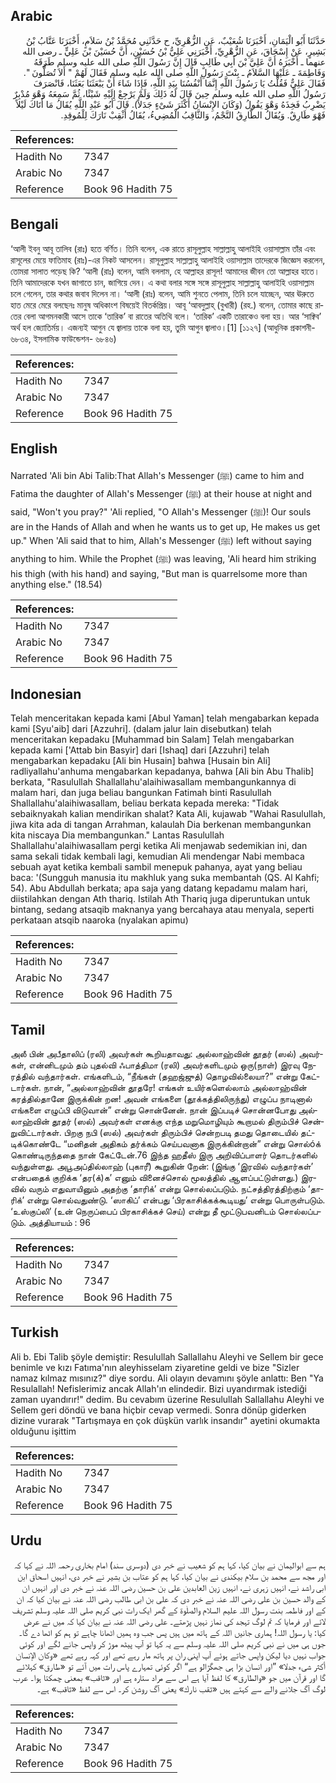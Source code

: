 ## Arabic


<div dir="rtl" lang="ar" style={{fontSize:'larger',backgroundColor:'#f8f9fa',padding:20}}>
حَدَّثَنَا أَبُو الْيَمَانِ، أَخْبَرَنَا شُعَيْبٌ، عَنِ الزُّهْرِيِّ، ح حَدَّثَنِي مُحَمَّدُ بْنُ سَلاَمٍ، أَخْبَرَنَا عَتَّابُ بْنُ بَشِيرٍ، عَنْ إِسْحَاقَ، عَنِ الزُّهْرِيِّ، أَخْبَرَنِي عَلِيُّ بْنُ حُسَيْنٍ، أَنَّ حُسَيْنَ بْنَ عَلِيٍّ ـ رضى الله عنهما ـ أَخْبَرَهُ أَنَّ عَلِيَّ بْنَ أَبِي طَالِبٍ قَالَ إِنَّ رَسُولَ اللَّهِ صلى الله عليه وسلم طَرَقَهُ وَفَاطِمَةَ ـ عَلَيْهَا السَّلاَمُ ـ بِنْتَ رَسُولِ اللَّهِ صلى الله عليه وسلم فَقَالَ لَهُمْ ‏"‏ أَلاَ تُصَلُّونَ ‏"‏‏.‏ فَقَالَ عَلِيٌّ فَقُلْتُ يَا رَسُولَ اللَّهِ إِنَّمَا أَنْفُسُنَا بِيَدِ اللَّهِ، فَإِذَا شَاءَ أَنْ يَبْعَثَنَا بَعَثَنَا، فَانْصَرَفَ رَسُولُ اللَّهِ صلى الله عليه وسلم حِينَ قَالَ لَهُ ذَلِكَ وَلَمْ يَرْجِعْ إِلَيْهِ شَيْئًا، ثُمَّ سَمِعَهُ وَهْوَ مُدْبِرٌ يَضْرِبُ فَخِذَهُ وَهْوَ يَقُولُ ‏(‏وَكَانَ الإِنْسَانُ أَكْثَرَ شَىْءٍ جَدَلاً‏)‏‏.‏ قَالَ أَبُو عَبْدِ اللَّهِ يُقَالُ مَا أَتَاكَ لَيْلاً فَهْوَ طَارِقٌ‏.‏ وَيُقَالُ الطَّارِقُ النَّجْمُ، وَالثَّاقِبُ الْمُضِيءُ، يُقَالُ أَثْقِبْ نَارَكَ لِلْمُوقِدِ‏.‏
</div>
<div style={{backgroundColor:'#f8f9fa',padding:20, marginBottom: 10}}><table> <thead> <tr> <th>References:</th> <th></th> </tr> </thead> <tbody><tr><td>Hadith No</td><td>7347</td></tr><tr><td>Arabic No</td><td>7347</td></tr><tr><td>Reference</td><td>Book 96 Hadith 75</td></tr></tbody></table></div>

## Bengali


<div dir="ltr" lang="bn" style={{fontSize:'larger',backgroundColor:'#f8f9fa',padding:20}}>
‘আলী ইবনু আবূ তালিব (রাঃ) হতে বর্ণিত। তিনি বলেন, এক রাতে রাসূলুল্লাহ সাল্লাল্লাহু আলাইহি ওয়াসাল্লাম তাঁর এবং রাসূলের মেয়ে ফাতিমাহ (রাঃ)-এর নিকট আসলেন। রাসূলুল্লাহ সাল্লাল্লাহু আলাইহি ওয়াসাল্লাম তাদেরকে জিজ্ঞেস করলেন, তোমরা সালাত পড়েছ কি? ‘আলী (রাঃ) বলেন, আমি বললাম, হে আল্লাহর রাসূল! আমাদের জীবন তো আল্লাহর হাতে। তিনি আমাদেরকে যখন জাগাতে চান, জাগিয়ে দেন। এ কথা বলার সঙ্গে সঙ্গে রাসূলুল্লাহ সাল্লাল্লাহু আলাইহি ওয়াসাল্লাম চলে গেলেন, তার কথার জবাব দিলেন না। ‘আলী (রাঃ) বলেন, আমি শুনতে পেলাম, তিনি চলে যাচ্ছেন, আর ঊরুতে হাত মেরে মেরে বলছেনঃ মানুষ অধিকাংশ বিষয়েই বিতর্কপ্রিয়। আবূ ‘আবদুল্লাহ্ (বুখারী) (রহ.) বলেন, তোমার কাছে রাতের বেলা আগমনকারী আসে তাকে ‘তারিক’ বা রাতের অতিথি বলে। ‘তারিক’ একটি তারাকেও বলা হয়। আর ‘সাক্বিব’ অর্থ হল জ্যোতির্ময়। এজন্যই আগুন যে জ্বালায় তাকে বলা হয়, তুমি আগুন জ্বালাও।[1] [১১২৭] (আধুনিক প্রকাশনী- ৬৮৩৪, ইসলামিক ফাউন্ডেশন- ৬৮৪৬)
</div>
<div style={{backgroundColor:'#f8f9fa',padding:20, marginBottom: 10}}><table> <thead> <tr> <th>References:</th> <th></th> </tr> </thead> <tbody><tr><td>Hadith No</td><td>7347</td></tr><tr><td>Arabic No</td><td>7347</td></tr><tr><td>Reference</td><td>Book 96 Hadith 75</td></tr></tbody></table></div>

## English


<div dir="ltr" lang="en" style={{fontSize:'larger',backgroundColor:'#f8f9fa',padding:20}}>
Narrated 'Ali bin Abi Talib:That Allah's Messenger (ﷺ) came to him and Fatima the daughter of Allah's Messenger (ﷺ) at their house at night and said, "Won't you pray?" 'Ali replied, "O Allah's Messenger (ﷺ)! Our souls are in the Hands of Allah and when he wants us to get up, He makes us get up." When 'Ali said that to him, Allah's Messenger (ﷺ) left without saying anything to him. While the Prophet (ﷺ) was leaving, 'Ali heard him striking his thigh (with his hand) and saying, "But man is quarrelsome more than anything else." (18.54)
</div>
<div style={{backgroundColor:'#f8f9fa',padding:20, marginBottom: 10}}><table> <thead> <tr> <th>References:</th> <th></th> </tr> </thead> <tbody><tr><td>Hadith No</td><td>7347</td></tr><tr><td>Arabic No</td><td>7347</td></tr><tr><td>Reference</td><td>Book 96 Hadith 75</td></tr></tbody></table></div>

## Indonesian


<div dir="ltr" lang="id" style={{fontSize:'larger',backgroundColor:'#f8f9fa',padding:20}}>
Telah menceritakan kepada kami [Abul Yaman] telah mengabarkan kepada kami [Syu'aib] dari [Azzuhri]. (dalam jalur lain disebutkan) telah menceritakan kepadaku [Muhammad bin Salam] Telah mengabarkan kepada kami ['Attab bin Basyir] dari [Ishaq] dari [Azzuhri] telah mengabarkan kepadaku [Ali bin Husain] bahwa [Husain bin Ali] radliyallahu'anhuma mengabarkan kepadanya, bahwa [Ali bin Abu Thalib] berkata, "Rasulullah Shallallahu'alaihiwasallam membangunkannya di malam hari, dan juga beliau bangunkan Fatimah binti Rasulullah Shallallahu'alaihiwasallam, beliau berkata kepada mereka: "Tidak sebaiknyakah kalian mendirikan shalat? Kata Ali, kujawab "Wahai Rasulullah, jiwa kita ada di tangan Arrahman, kalaulah Dia berkenan membangunkan kita niscaya Dia membangunkan." Lantas Rasulullah Shallallahu'alaihiwasallam pergi ketika Ali menjawab sedemikian ini, dan sama sekali tidak kembali lagi, kemudian Ali mendengar Nabi membaca sebuah ayat ketika kembali sambil menepuk pahanya, ayat yang beliau baca: '(Sungguh manusia itu makhluk yang suka membantah (QS. Al Kahfi; 54). Abu Abdullah berkata; apa saja yang datang kepadamu malam hari, diistilahkan dengan Ath thariq. Istilah Ath Thariq juga diperuntukan untuk bintang, sedang atsaqib maknanya yang bercahaya atau menyala, seperti perkataan atsqib naaroka (nyalakan apimu)
</div>
<div style={{backgroundColor:'#f8f9fa',padding:20, marginBottom: 10}}><table> <thead> <tr> <th>References:</th> <th></th> </tr> </thead> <tbody><tr><td>Hadith No</td><td>7347</td></tr><tr><td>Arabic No</td><td>7347</td></tr><tr><td>Reference</td><td>Book 96 Hadith 75</td></tr></tbody></table></div>

## Tamil


<div dir="ltr" lang="ta" style={{fontSize:'larger',backgroundColor:'#f8f9fa',padding:20}}>
அலீ பின் அபீதாலிப் (ரலி) அவர்கள் கூறியதாவது: அல்லாஹ்வின் தூதர் (ஸல்) அவர்கள், என்னிடமும் தம் புதல்வி ஃபாத்திமா (ரலி) அவர்களிடமும் ஒரு(நாள்) இரவு நேரத்தில் வந்தார்கள். எங்களிடம், “நீங்கள் (தஹஜ்ஜுத்) தொழவில்லையா?” என்று கேட்டார்கள். நான், “அல்லாஹ்வின் தூதரே! எங்கள் உயிர்களெல்லாம் அல்லாஹ்வின் கரத்தில்தானே இருக்கின் றன! அவன் எங்களை (தூக்கத்திலிருந்து) எழுப்ப நாடினால் எங்களை எழுப்பி விடுவான்” என்று சொன்னேன். நான் இப்படிச் சொன்னபோது அல்லாஹ்வின் தூதர் (ஸல்) அவர்கள் எனக்கு எந்த மறுமொழியும் கூறாமல் திரும்பிச் சென்றுவிட்டார்கள். பிறகு நபி (ஸல்) அவர்கள் திரும்பிச் சென்றபடி தமது தொடையில் தட்டிக்கொண்டே “மனிதன் அதிகம் தர்க்கம் செய்பவனாக இருக்கின்றான்” என்று சொல்óக் கொண்டிருந்ததை நான் கேட்டேன்.76 இந்த ஹதீஸ் இரு அறிவிப்பாளர் தொடர்களில் வந்துள்ளது. அபூஅப்தில்லாஹ் (புகாரீ) கூறுகின் றேன்: (இங்கு ‘இரவில் வந்தார்கள்’ என்பதைக் குறிக்க ‘தர(க்)க’ எனும் வினைச்சொல் மூலத்தில் ஆளப்பட்டுள்ளது.) இரவில் வரும் எதுவாயினும் அதற்கு ‘தாரிக்’ என்று சொல்லப்படும். நட்சத்திரத்திற்கும் ‘தாரிக்’ என்று சொல்வதுண்டு. ‘ஸாகிப்’ என்பது ‘பிரகாசிக்கக்கூடியது’ என்று பொருள்படும். ‘உஸ்குப்லி’ (உன் நெருப்பைப் பிரகாசிக்கச் செய்) என்று தீ மூட்டுபவனிடம் சொல்லப்படும். அத்தியாயம் : 96
</div>
<div style={{backgroundColor:'#f8f9fa',padding:20, marginBottom: 10}}><table> <thead> <tr> <th>References:</th> <th></th> </tr> </thead> <tbody><tr><td>Hadith No</td><td>7347</td></tr><tr><td>Arabic No</td><td>7347</td></tr><tr><td>Reference</td><td>Book 96 Hadith 75</td></tr></tbody></table></div>

## Turkish


<div dir="ltr" lang="tr" style={{fontSize:'larger',backgroundColor:'#f8f9fa',padding:20}}>
Ali b. Ebi Talib şöyle demiştir: Resulullah Sallallahu Aleyhi ve Sellem bir gece benimle ve kızı Fatıma'nın aleyhisselam ziyaretine geldi ve bize "Sizler namaz kılmaz mısınız?" diye sordu. Ali olayın devamını şöyle anlattı: Ben "Ya Resulallah! Nefislerimiz ancak Allah'ın elindedir. Bizi uyandırmak istediği zaman uyandırır!" dedim. Bu cevabım üzerine Resulullah Sallallahu Aleyhi ve Sellem geri döndü ve bana hiçbir cevap vermedi. Sonra dönüp giderken dizine vurarak "Tartışmaya en çok düşkün varlık insandır" ayetini okumakta olduğunu işittim
</div>
<div style={{backgroundColor:'#f8f9fa',padding:20, marginBottom: 10}}><table> <thead> <tr> <th>References:</th> <th></th> </tr> </thead> <tbody><tr><td>Hadith No</td><td>7347</td></tr><tr><td>Arabic No</td><td>7347</td></tr><tr><td>Reference</td><td>Book 96 Hadith 75</td></tr></tbody></table></div>

## Urdu


<div dir="rtl" lang="ur" style={{fontSize:'larger',backgroundColor:'#f8f9fa',padding:20}}>
ہم سے ابوالیمان نے بیان کیا، کہا ہم کو شعیب نے خبر دی (دوسری سند) امام بخاری رحمہ اللہ نے کہا کہ اور مجھ سے محمد بن سلام بیکندی نے بیان کیا، کہا ہم کو عتاب بن بشیر نے خبر دی، انہیں اسحاق ابن ابی راشد نے، انہیں زہری نے، انہیں زین العابدین علی بن حسین رضی اللہ عنہ نے خبر دی اور انہیں ان کے والد حسین بن علی رضی اللہ عنہ نے خبر دی کہ علی بن ابی طالب رضی اللہ عنہ نے بیان کیا کہ ان کے اور فاطمہ بنت رسول اللہ علیم السلام والصلٰوۃ کے گھر ایک رات نبی کریم صلی اللہ علیہ وسلم تشریف لائے اور فرمایا کہ تم لوگ تہجد کی نماز نہیں پڑھتے۔ علی رضی اللہ عنہ نے بیان کیا کہ میں نے عرض کیا: یا رسول اللہ! ہماری جانیں اللہ کے ہاتھ میں ہیں پس جب وہ ہمیں اٹھانا چاہے تو ہم کو اٹھا دے گا۔ جوں ہی میں نے نبی کریم صلی اللہ علیہ وسلم سے یہ کہا تو آپ پیٹھ موڑ کر واپس جانے لگے اور کوئی جواب نہیں دیا لیکن واپس جاتے ہوئے آپ اپنی ران پر ہاتھ مار رہے تھے اور کہہ رہے تھے «وكان الإنسان أكثر شىء جدلا‏» ”اور انسان بڑا ہی جھگڑالو ہے“ اگر کوئی تمہارے پاس رات میں آئے تو «طارق» کہلائے گا اور قرآن میں جو «والطارق» کا لفظ آیا ہے اس سے مراد ستارہ ہے اور «ثاقب» بمعنی چمکتا ہوا۔ عرب لوگ آگ جلانے والے سے کہتے ہیں «ثقب نارك» یعنی آگ روشن کر۔ اس سے لفظ «ثاقب» ہے۔
</div>
<div style={{backgroundColor:'#f8f9fa',padding:20, marginBottom: 10}}><table> <thead> <tr> <th>References:</th> <th></th> </tr> </thead> <tbody><tr><td>Hadith No</td><td>7347</td></tr><tr><td>Arabic No</td><td>7347</td></tr><tr><td>Reference</td><td>Book 96 Hadith 75</td></tr></tbody></table></div>